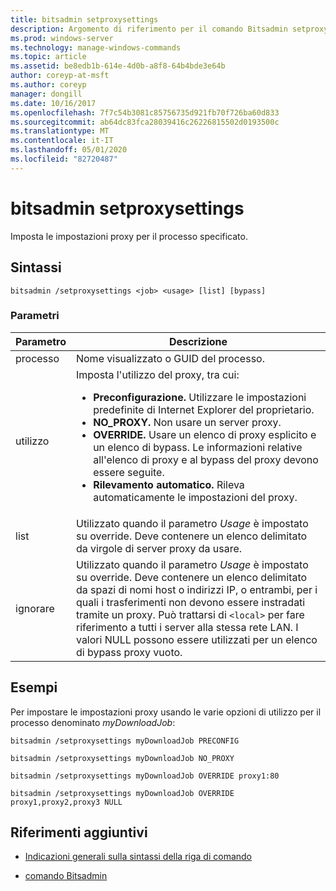 ```yaml
---
title: bitsadmin setproxysettings
description: Argomento di riferimento per il comando Bitsadmin setproxysettings, che consente di impostare le impostazioni proxy per il processo specificato.
ms.prod: windows-server
ms.technology: manage-windows-commands
ms.topic: article
ms.assetid: be8edb1b-614e-4d0b-a8f8-64b4bde3e64b
author: coreyp-at-msft
ms.author: coreyp
manager: dongill
ms.date: 10/16/2017
ms.openlocfilehash: 7f7c54b3081c85756735d921fb70f726ba60d833
ms.sourcegitcommit: ab64dc83fca28039416c26226815502d0193500c
ms.translationtype: MT
ms.contentlocale: it-IT
ms.lasthandoff: 05/01/2020
ms.locfileid: "82720487"
---
```

# <a name="bitsadmin-setproxysettings"></a>bitsadmin setproxysettings

Imposta le impostazioni proxy per il processo specificato.

## <a name="syntax"></a>Sintassi

```
bitsadmin /setproxysettings <job> <usage> [list] [bypass]
```

### <a name="parameters"></a>Parametri

| Parametro | Descrizione |
| --------- | ----------- |
| processo | Nome visualizzato o GUID del processo. |
| utilizzo | Imposta l'utilizzo del proxy, tra cui:<ul><li>**Preconfigurazione.** Utilizzare le impostazioni predefinite di Internet Explorer del proprietario.</li><li>**NO_PROXY.** Non usare un server proxy.</li><li>**OVERRIDE.** Usare un elenco di proxy esplicito e un elenco di bypass. Le informazioni relative all'elenco di proxy e al bypass del proxy devono essere seguite.</li><li>**Rilevamento automatico.** Rileva automaticamente le impostazioni del proxy.</li></ul> |
| list | Utilizzato quando il parametro *Usage* è impostato su override. Deve contenere un elenco delimitato da virgole di server proxy da usare. |
| ignorare | Utilizzato quando il parametro *Usage* è impostato su override. Deve contenere un elenco delimitato da spazi di nomi host o indirizzi IP, o entrambi, per i quali i trasferimenti non devono essere instradati tramite un proxy. Può trattarsi di `<local>` per fare riferimento a tutti i server alla stessa rete LAN. I valori NULL possono essere utilizzati per un elenco di bypass proxy vuoto. |

## <a name="examples"></a>Esempi

Per impostare le impostazioni proxy usando le varie opzioni di utilizzo per il processo denominato *myDownloadJob*:

```
bitsadmin /setproxysettings myDownloadJob PRECONFIG
```

```
bitsadmin /setproxysettings myDownloadJob NO_PROXY
```
```
bitsadmin /setproxysettings myDownloadJob OVERRIDE proxy1:80
```

```
bitsadmin /setproxysettings myDownloadJob OVERRIDE proxy1,proxy2,proxy3 NULL
```

## <a name="additional-references"></a>Riferimenti aggiuntivi

- [Indicazioni generali sulla sintassi della riga di comando](command-line-syntax-key.md)

- [comando Bitsadmin](bitsadmin.md)
